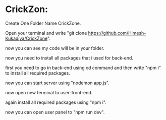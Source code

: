 # CrickZon:
Create One Folder Name CrickZone.

Open your terminal and write "git clone https://github.com/Himesh-Kukadiya/CrickZone".

now you can see my code will be in your folder.

now you need to install all packages that i used for back-end.

first you need to go in back-end using cd command and then write "npm i" to install all required packages.

now you can start server using "nodemon app.js".

now open new terminal to user-front-end.

again install all required packages using "npm i".

now you can open user panel to "npm run dev".
